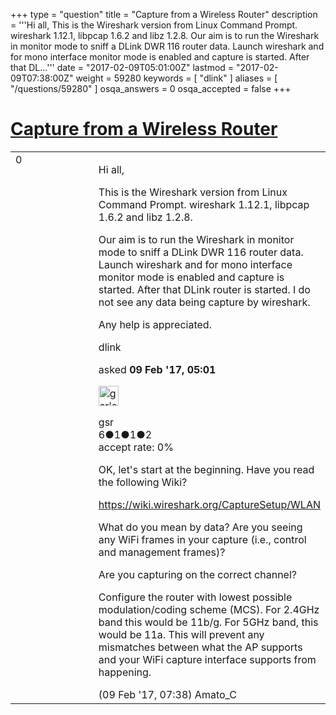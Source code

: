 +++
type = "question"
title = "Capture from a Wireless Router"
description = '''Hi all, This is the Wireshark version from Linux Command Prompt. wireshark 1.12.1, libpcap 1.6.2 and libz 1.2.8. Our aim is to run the Wireshark in monitor mode to sniff a DLink DWR 116 router data. Launch wireshark and for mono interface monitor mode is enabled and capture is started. After that DL...'''
date = "2017-02-09T05:01:00Z"
lastmod = "2017-02-09T07:38:00Z"
weight = 59280
keywords = [ "dlink" ]
aliases = [ "/questions/59280" ]
osqa_answers = 0
osqa_accepted = false
+++

<div class="headNormal">

# [Capture from a Wireless Router](/questions/59280/capture-from-a-wireless-router)

</div>

<div id="main-body">

<div id="askform">

<table id="question-table" style="width:100%;"><colgroup><col style="width: 50%" /><col style="width: 50%" /></colgroup><tbody><tr class="odd"><td style="width: 30px; vertical-align: top"><div class="vote-buttons"><span id="post-59280-upvote" class="ajax-command post-vote up" rel="nofollow" title="I like this post (click again to cancel)"> </span><div id="post-59280-score" class="post-score" title="current number of votes">0</div><span id="post-59280-downvote" class="ajax-command post-vote down" rel="nofollow" title="I dont like this post (click again to cancel)"> </span> <span id="favorite-mark" class="ajax-command favorite-mark" rel="nofollow" title="mark/unmark this question as favorite (click again to cancel)"> </span><div id="favorite-count" class="favorite-count"></div></div></td><td><div id="item-right"><div class="question-body"><p>Hi all,</p><p>This is the Wireshark version from Linux Command Prompt. wireshark 1.12.1, libpcap 1.6.2 and libz 1.2.8.</p><p>Our aim is to run the Wireshark in monitor mode to sniff a DLink DWR 116 router data. Launch wireshark and for mono interface monitor mode is enabled and capture is started. After that DLink router is started. I do not see any data being capture by wireshark.</p><p>Any help is appreciated.</p></div><div id="question-tags" class="tags-container tags"><span class="post-tag tag-link-dlink" rel="tag" title="see questions tagged &#39;dlink&#39;">dlink</span></div><div id="question-controls" class="post-controls"></div><div class="post-update-info-container"><div class="post-update-info post-update-info-user"><p>asked <strong>09 Feb '17, 05:01</strong></p><img src="https://secure.gravatar.com/avatar/a48047c391dcd3cf78fb91f244e4ee15?s=32&amp;d=identicon&amp;r=g" class="gravatar" width="32" height="32" alt="gsr&#39;s gravatar image" /><p><span>gsr</span><br />
<span class="score" title="6 reputation points">6</span><span title="1 badges"><span class="badge1">●</span><span class="badgecount">1</span></span><span title="1 badges"><span class="silver">●</span><span class="badgecount">1</span></span><span title="2 badges"><span class="bronze">●</span><span class="badgecount">2</span></span><br />
<span class="accept_rate" title="Rate of the user&#39;s accepted answers">accept rate:</span> <span title="gsr has no accepted answers">0%</span></p></div></div><div id="comments-container-59280" class="comments-container"><span id="59290"></span><div id="comment-59290" class="comment"><div id="post-59290-score" class="comment-score"></div><div class="comment-text"><p>OK, let's start at the beginning. Have you read the following Wiki?</p><p><a href="https://wiki.wireshark.org/CaptureSetup/WLAN">https://wiki.wireshark.org/CaptureSetup/WLAN</a></p><p>What do you mean by data? Are you seeing any WiFi frames in your capture (i.e., control and management frames)?</p><p>Are you capturing on the correct channel?</p><p>Configure the router with lowest possible modulation/coding scheme (MCS). For 2.4GHz band this would be 11b/g. For 5GHz band, this would be 11a. This will prevent any mismatches between what the AP supports and your WiFi capture interface supports from happening.</p></div><div id="comment-59290-info" class="comment-info"><span class="comment-age">(09 Feb '17, 07:38)</span> <span class="comment-user userinfo">Amato_C</span></div></div></div><div id="comment-tools-59280" class="comment-tools"></div><div class="clear"></div><div id="comment-59280-form-container" class="comment-form-container"></div><div class="clear"></div></div></td></tr></tbody></table>

</div>

</div>

